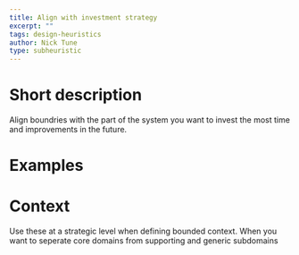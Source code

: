 ```yaml
---
title: Align with investment strategy
excerpt: ""
tags: design-heuristics
author: Nick Tune
type: subheuristic
---
```


# Short description

Align boundries with the part of the system you want to invest the most time and improvements in the future.

# Examples

# Context

Use these at a strategic level when defining bounded context. When you want to seperate core domains from supporting and generic subdomains
